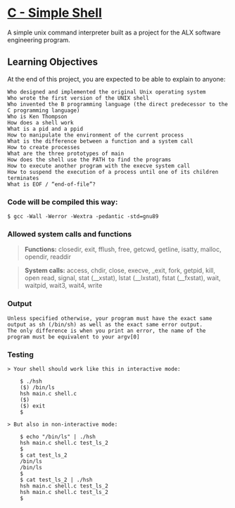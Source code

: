 # [C - Simple Shell](https://github.com/AmidBidee/simple_shell/)

A simple unix command interpreter built as a project for the ALX software engineering program.

## Learning Objectives

At the end of this project, you are expected to be able to explain to anyone:


	Who designed and implemented the original Unix operating system
	Who wrote the first version of the UNIX shell
	Who invented the B programming language (the direct predecessor to the C programming language)
	Who is Ken Thompson
	How does a shell work
	What is a pid and a ppid
	How to manipulate the environment of the current process
	What is the difference between a function and a system call
	How to create processes
	What are the three prototypes of main
	How does the shell use the PATH to find the programs
	How to execute another program with the execve system call
	How to suspend the execution of a process until one of its children terminates
	What is EOF / “end-of-file”?

### Code will be compiled this way:

	$ gcc -Wall -Werror -Wextra -pedantic -std=gnu89

### Allowed system calls and functions

> **Functions:** closedir, exit, fflush, free, getcwd, getline, isatty, malloc, 
		opendir, readdir

> **System calls:** access, chdir, close, execve, _exit, fork, getpid, kill, open
		read, signal, stat (__xstat), lstat (__lxstat), fstat (__fxstat),
		wait, waitpid, wait3, wait4, write

### Output

	Unless specified otherwise, your program must have the exact same output as sh (/bin/sh) as well as the exact same error output.
	The only difference is when you print an error, the name of the program must be equivalent to your argv[0]

### Testing

	> Your shell should work like this in interactive mode:

		$ ./hsh
		($) /bin/ls
		hsh main.c shell.c
		($)
		($) exit
		$

	> But also in non-interactive mode:

		$ echo "/bin/ls" | ./hsh
		hsh main.c shell.c test_ls_2
		$
		$ cat test_ls_2
		/bin/ls
		/bin/ls
		$
		$ cat test_ls_2 | ./hsh
		hsh main.c shell.c test_ls_2
		hsh main.c shell.c test_ls_2
		$
	
